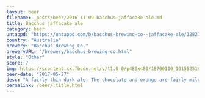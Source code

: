 ```yaml
---
layout: beer
filename: _posts/beer/2016-11-09-bacchus-jaffacake-ale.md
title: Bacchus jaffacake ale
category: beer
untappd: "https://untappd.com/b/bacchus-brewing-co--jaffacake-ale/1282714"
country: "Australia"
brewery: "Bacchus Brewing Co."
breweryURL: "/brewery/bacchus-brewing-co.html"
style: "Other"
score: 7
img: https://scontent.xx.fbcdn.net/v/t1.0-0/p480x480/18700110_10155251933903745_4900044277947664617_n.jpg?oh=d014b96258e6982331bf91eab84ed62b&oe=5B416E91
beer-date: "2017-05-27"
desc: "A fairly thin dark ale. The chocolate and orange are fairly mild. Interesting but I probably didn't need a pint"
permalink: /beer/:title.html
---
```

